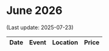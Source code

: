 # June 2026

(Last update: 2025-07-23)

| Date | Event | Location | Price |
| ---- | ----- | -------- | ----- |